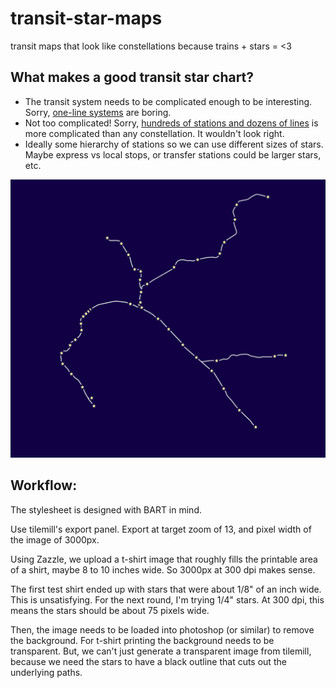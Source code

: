 transit-star-maps
=================

transit maps that look like constellations because trains + stars = &lt;3

What makes a good transit star chart?
-------------------------------------
 * The transit system needs to be complicated enough to be interesting. Sorry, [one-line systems](http://en.wikipedia.org/wiki/Link_Light_Rail) are boring.
 * Not too complicated! Sorry, [hundreds of stations and dozens of lines](http://en.wikipedia.org/wiki/New_York_City_Subway) is more complicated than any constellation. It wouldn't look right.
 * Ideally some hierarchy of stations so we can use different sizes of stars. Maybe express vs local stops, or transfer stations could be larger stars, etc.

![BART map](outputs/bart_v0.1.png)

Workflow:
---------

The stylesheet is designed with BART in mind.

Use tilemill's export panel. Export at target zoom of 13, and pixel width of the image of 3000px.

Using Zazzle, we upload a t-shirt image that roughly fills the printable area of a shirt, maybe 8 to 10 inches wide. So 3000px at 300 dpi makes sense.

The first test shirt ended up with stars that were about 1/8" of an inch wide. This is unsatisfying. For the next round, I'm trying 1/4" stars. At 300 dpi, this means the stars should be about 75 pixels wide.

Then, the image needs to be loaded into photoshop (or similar) to remove the background. For t-shirt printing the background needs to be transparent. But, we can't just generate a transparent image from tilemill, because we need the stars to have a black outline that cuts out the underlying paths.


